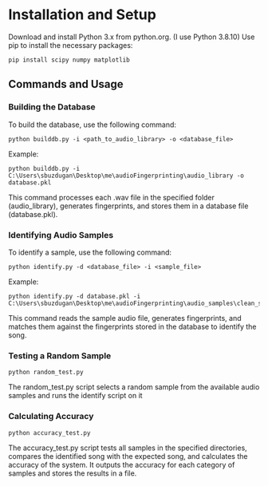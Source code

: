 # Installation and Setup
Download and install Python 3.x from python.org. (I use Python 3.8.10)
Use pip to install the necessary packages:

```
pip install scipy numpy matplotlib
```

## Commands and Usage

### Building the Database

To build the database, use the following command:

```
python builddb.py -i <path_to_audio_library> -o <database_file>
```

Example:
```
python builddb.py -i C:\Users\sbuzdugan\Desktop\me\audioFingerprinting\audio_library -o database.pkl
```

This command processes each .wav file in the specified folder (audio_library), generates fingerprints, and stores them in a database file (database.pkl).

### Identifying Audio Samples

To identify a sample, use the following command:

```
python identify.py -d <database_file> -i <sample_file>
```

Example:
```
python identify.py -d database.pkl -i C:\Users\sbuzdugan\Desktop\me\audioFingerprinting\audio_samples\clean_samples\01_Bourgade_samples\01_Bourgade_4.wav
```

This command reads the sample audio file, generates fingerprints, and matches them against the fingerprints stored in the database to identify the song.

### Testing a Random Sample

```
python random_test.py
```

The random_test.py script selects a random sample from the available audio samples and runs the identify script on it

### Calculating Accuracy

```
python accuracy_test.py
```

The accuracy_test.py script tests all samples in the specified directories, compares the identified song with the expected song, and calculates the accuracy of the system. It outputs the accuracy for each category of samples and stores the results in a file.

